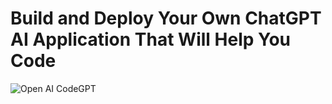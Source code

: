 # Build and Deploy Your Own ChatGPT AI Application That Will Help You Code
![Open AI CodeGPT](https://i.ibb.co/LS4DRhb/image-257.png)